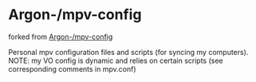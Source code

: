 # Argon-/mpv-config

forked from [Argon-/mpv-config](https://github.com/Argon-/mpv-config)

Personal mpv configuration files and scripts (for syncing my computers). NOTE: my VO config is dynamic and relies on certain scripts (see corresponding comments in mpv.conf)
